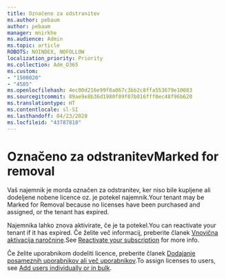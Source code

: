 ```yaml
---
title: Označeno za odstranitev
ms.author: pebaum
author: pebaum
manager: mnirkhe
ms.audience: Admin
ms.topic: article
ROBOTS: NOINDEX, NOFOLLOW
localization_priority: Priority
ms.collection: Adm_O365
ms.custom:
- "1500020"
- "4585"
ms.openlocfilehash: 4ec00d216e99f8a067c3bb2c8ffa553679e10083
ms.sourcegitcommit: 89ae9e8b36d1980f89f07b016fff0ec48f96b620
ms.translationtype: HT
ms.contentlocale: sl-SI
ms.lasthandoff: 04/23/2020
ms.locfileid: "43787818"
---
```

# <a name="marked-for-removal"></a><span data-ttu-id="ab752-102">Označeno za odstranitev</span><span class="sxs-lookup"><span data-stu-id="ab752-102">Marked for removal</span></span>

<span data-ttu-id="ab752-103">Vaš najemnik je morda označen za odstranitev, ker niso bile kupljene ali dodeljene nobene licence oz. je potekel najemnik.</span><span class="sxs-lookup"><span data-stu-id="ab752-103">Your tenant may be Marked for Removal because no licenses have been purchased and assigned, or the tenant has expired.</span></span> 

<span data-ttu-id="ab752-104">Najemnika lahko znova aktivirate, če je ta potekel.</span><span class="sxs-lookup"><span data-stu-id="ab752-104">You can reactivate your tenant if it has expired.</span></span> <span data-ttu-id="ab752-105">Če želite več informacij, preberite članek [Vnovična aktivacija naročnine](https://docs.microsoft.com/microsoft-365/commerce/subscriptions/reactivate-your-subscription?view=o365-worldwide).</span><span class="sxs-lookup"><span data-stu-id="ab752-105">See [Reactivate your subscription](https://docs.microsoft.com/microsoft-365/commerce/subscriptions/reactivate-your-subscription?view=o365-worldwide) for more info.</span></span>

<span data-ttu-id="ab752-106">Če želite uporabnikom dodeliti licence, preberite članek [Dodajanje posameznih uporabnikov ali več uporabnikov](https://support.office.com/article/Assign-or-remove-licenses-for-Office-365-for-business-997596b5-4173-4627-b915-36abac6786dc).</span><span class="sxs-lookup"><span data-stu-id="ab752-106">To assign licenses to users, see [Add users individually or in bulk](https://support.office.com/article/Assign-or-remove-licenses-for-Office-365-for-business-997596b5-4173-4627-b915-36abac6786dc).</span></span>
